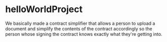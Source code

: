 # helloWorldProject

We basically made a contract simplifier that allows a person to upload a document and simplify the contents of the contract accordingly so the person whose signing the contract knows exactly what they're getting into.
